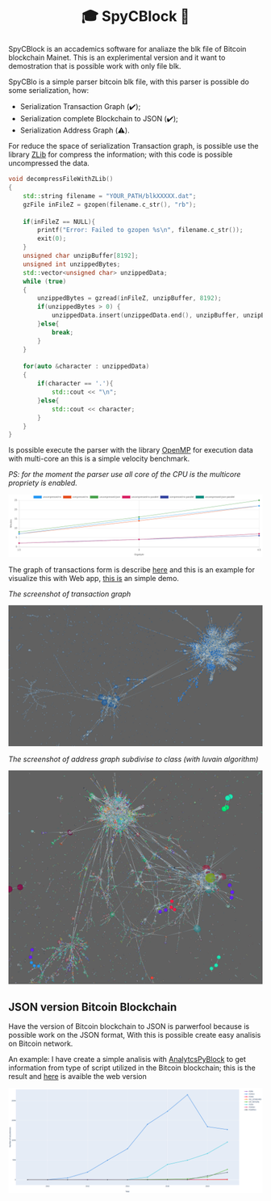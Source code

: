 # <p align=center> :mortar_board: SpyCBlock :microscope: </p>

SpyCBlock is an accademics software for analiaze the blk file of Bitcoin blockchain Mainet.
This is an explerimental version and it want to demostration that is possible work with only file blk.

SpyCBlo is a simple parser bitcoin blk file, with this parser is possible do some serialization, how:

- Serialization Transaction Graph (:heavy_check_mark:);
- Serialization complete Blockchain to JSON (:heavy_check_mark:);
- Serialization Address Graph (:warning:).

For reduce the space of serialization Transaction graph, is possible use the library [ZLib](https://github.com/madler/zlib) for compress the information; with this code is possible uncompressed the data.

```c++
void decompressFileWithZLib()
{
    std::string filename = "YOUR_PATH/blkXXXXX.dat";
    gzFile inFileZ = gzopen(filename.c_str(), "rb");

    if(inFileZ == NULL){
        printf("Error: Failed to gzopen %s\n", filename.c_str());
        exit(0);
    }
    unsigned char unzipBuffer[8192];
    unsigned int unzippedBytes;
    std::vector<unsigned char> unzippedData;
    while (true)
    {
        unzippedBytes = gzread(inFileZ, unzipBuffer, 8192);
        if(unzippedBytes > 0) {
            unzippedData.insert(unzippedData.end(), unzipBuffer, unzipBuffer + unzippedBytes);
        }else{
            break;
        }
    }

    for(auto &character : unzippedData)
    {
        if(character == '.'){
            std::cout << "\n";
        }else{
            std::cout << character;
        }
    }
}
```

Is possible execute the parser with the library [OpenMP](https://www.openmp.org/) for execution data with multi-core an this is a simple velocity benchmark.

_PS: for the moment the parser use all core of the CPU is the multicore propriety is enabled._

![benchmark_image](imgs/benchmark.png)


The graph of transactions form is describe [here](#todo) and this is an example for visualize this with Web app, [this is](https://github.com/vincenzopalazzo/SpyJSBlock.react) an simple demo.

_The screenshot of transaction graph_

![transaction_graph](imgs/graph_tx.png)

_The screenshot of address graph subdivise to class (with luvain algorithm)_

![address_graph](imgs/address_graph.png)

## JSON version Bitcoin Blockchain

Have the version of Bitcoin blockchain to JSON is parwerfool because is possible work on the JSON format, With this is possible create easy analisis on Bitcoin network.

An example: I have create a simple analisis with [AnalytcsPyBlock](https://github.com/vincenzopalazzo/AnalyticsPyBlock) to get information from type of script utilized in the Bitcoin blockchain; this is the result and [here](https://vincenzopalazzo.github.io/AnalyticsPyBlock/) is avaible the web version

![analisis_script](imgs/result-global.png)
